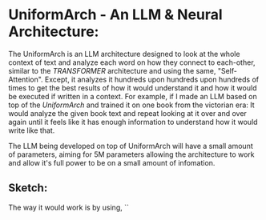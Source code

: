 # UniformArch - An LLM & Neural Architecture:
The UniformArch is an LLM architecture designed to look at the whole context of text and analyze each word on how they connect to each-other, similar to the *TRANSFORMER* architecture and using the same, "Self-Attention". Except, it analyzes it hundreds upon hundreds upon hundreds of times to get the best results of how it would understand it and how it would be executed if written in a context. For example, if I made an LLM based on top of the *UniformArch* and trained it on one book from the victorian era: It would analyze the given book text and repeat looking at it over and over again until it feels like it has enough information to understand how it would write like that.

The LLM being developed on top of UniformArch will have a small amount of parameters, aiming for 5M parameters allowing the architecture to work and allow it's full power to be on a small amount of infomation.

## Sketch:
The way it would work is by using, ``
